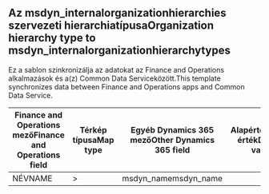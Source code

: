 ## <a name="organization-hierarchy-type-to-msdyn_internalorganizationhierarchytypes"></a><span data-ttu-id="86e9b-101">Az msdyn_internalorganizationhierarchies szervezeti hierarchiatípusa</span><span class="sxs-lookup"><span data-stu-id="86e9b-101">Organization hierarchy type to msdyn_internalorganizationhierarchytypes</span></span>

<span data-ttu-id="86e9b-102">Ez a sablon szinkronizálja az adatokat az Finance and Operations alkalmazások és a(z) Common Data Serviceközött.</span><span class="sxs-lookup"><span data-stu-id="86e9b-102">This template synchronizes data between Finance and Operations apps and Common Data Service.</span></span>

<span data-ttu-id="86e9b-103">Finance and Operations mező</span><span class="sxs-lookup"><span data-stu-id="86e9b-103">Finance and Operations field</span></span> | <span data-ttu-id="86e9b-104">Térkép típusa</span><span class="sxs-lookup"><span data-stu-id="86e9b-104">Map type</span></span> | <span data-ttu-id="86e9b-105">Egyéb Dynamics 365 mező</span><span class="sxs-lookup"><span data-stu-id="86e9b-105">Other Dynamics 365 field</span></span> | <span data-ttu-id="86e9b-106">Alapértelmezett érték</span><span class="sxs-lookup"><span data-stu-id="86e9b-106">Default value</span></span>
---|---|---|---
<span data-ttu-id="86e9b-107">NÉV</span><span class="sxs-lookup"><span data-stu-id="86e9b-107">NAME</span></span> | > | <span data-ttu-id="86e9b-108">msdyn_name</span><span class="sxs-lookup"><span data-stu-id="86e9b-108">msdyn_name</span></span> | 

